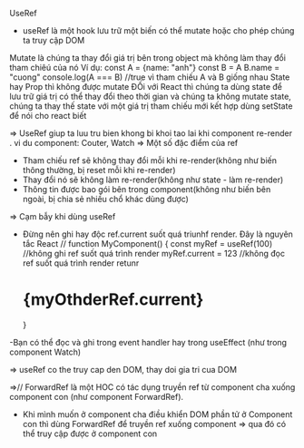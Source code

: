 UseRef

- useRef là một hook lưu trữ một biến có thể mutate hoặc cho phép chúng ta truy cập DOM

Mutate là chúng ta thay đổi giá trị bên trong object mà không làm thay đổi tham chiêú của nó
Ví dụ: const A = {name: "anh"}
const B = A
B.name = "cuong"
console.log(A === B) //true vì tham chiếu A và B giống nhau
State hay Prop thì không được mutate
ĐỐi với React thì chúng ta dùng state để lưu trữ giá trị có thể thay đổi theo thời gian và chúng ta không mutate state, chúng ta thay thế state với một giá trị tham chiếu mới kết hợp dùng setState để nói cho react biết

=> UseRef giup ta luu tru bien khong bi khoi tao lai khi component re-render . vi du component: Couter, Watch
=> Một số đặc điểm của ref

- Tham chiếu ref sẽ không thay đổi mỗi khi re-render(không như biến thông thường, bị reset mỗi khi re-render)
- Thay đổi nó sẽ không làm re-render(không như state - làm re-render)
- Thông tin được bao gói bên trong component(không như biến bên ngoài, bị chia sẻ nhiều chổ khác dùng được)

=> Cạm bẫy khi dùng useRef

- Đừng nên ghi hay độc ref.current suốt quá triunhf render. Đây là nguyên tắc React
  // function MyComponent() {
  const myRef = useRef(100)
  //không ghi ref suốt quá trình render
  myRef.current = 123
  //không đọc ref suốt quá trình render
  retunr <h1>{myOthderRef.current}</h1>
  }

-Bạn có thể đọc và ghi trong event handler hay trong useEffect (như trong component Watch)

=> useRef co the truy cap den DOM, thay doi gia tri cua DOM

=>// ForwardRef là một HOC có tác dụng truyền ref từ component cha xuống component con (như component ForwardRef).

- Khi mình muốn ở component cha điều khiển DOM phần tử ở Component con thì dùng ForwardRef để truyền ref xuống component => qua đó có thể truy cập được ở component con

